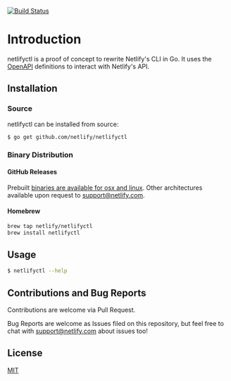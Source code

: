 [![Build Status](https://travis-ci.org/netlify/netlifyctl.svg?branch=master)](https://travis-ci.org/netlify/netlifyctl)
# Introduction

netlifyctl is a proof of concept to rewrite Netlify's CLI in Go.
It uses the [OpenAPI](https://github.com/netlify/open-api) definitions
to interact with Netlify's API.


## Installation

### Source

netlifyctl can be installed from source:

```sh
$ go get github.com/netlify/netlifyctl
```

### Binary Distribution

#### GitHub Releases

Prebuilt [binaries are available for osx and linux](https://github.com/netlify/netlifyctl/releases). Other architectures available upon request to support@netlify.com.

#### Homebrew

```sh
brew tap netlify/netlifyctl
brew install netlifyctl
```

## Usage

```sh
$ netlifyctl --help
```


## Contributions and Bug Reports

Contributions are welcome via Pull Request.

Bug Reports are welcome as Issues filed on this repository, but feel free to chat with support@netlify.com about issues too!


## License

[MIT](LICENSE)
